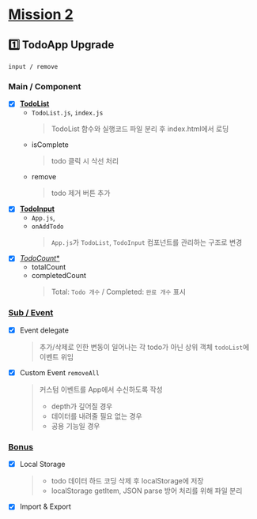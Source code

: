 # [Mission 2](https://github.com/learn-programmers/prgrms-fejs/issues/75)
## **1️⃣ TodoApp Upgrade**
    input / remove

### **Main / Component**
- [x] [**TodoList**](https://github.com/earlyoonj/studyjs/commit/c6742cffee7960038bb264af4ad467ff5f380159)
  - `TodoList.js`, `index.js`
    > TodoList 함수와 실행코드 파일 분리 후 index.html에서 로딩
  - isComplete
    > todo 클릭 시 삭선 처리
  - remove
    > todo 제거 버튼 추가
- [x] [**TodoInput**](https://github.com/earlyoonj/studyjs/commit/ec3525be7cec88e36ad2af020c83b67b8fb2ac47)
  - `App.js`, 
  - `onAddTodo`
    > `App.js`가 `TodoList`, `TodoInput` 컴포넌트를 관리하는 구조로 변경
- [x] [*TodoCount**](https://github.com/earlyoonj/studyjs/commit/2e6a437df06a0cdcbf46d01f79f21c5aca544a52)
  - totalCount
  - completedCount
    > Total: `Todo 개수` / Completed:  `완료 개수` 표시

### [**Sub / Event**](https://github.com/earlyoonj/studyjs/commit/ceeb5138339e69234543d87bac932b90f4c9b5bc)
  - [x] Event delegate
    > 추가/삭제로 인한 변동이 일어나는 각 todo가 아닌 상위 객체 `todoList`에 이벤트 위임
  - [x] Custom Event `removeAll`
    > 커스텀 이벤트를 App에서 수신하도록 작성
    > * depth가 깊어질 경우
    > * 데이터를 내려줄 필요 없는 경우
    > * 공용 기능일 경우

### [**Bonus**](https://github.com/earlyoonj/studyjs/commit/28a3cb166904aae530a7ad22e451f8335f74b1d5)
  - [x] Local Storage
    > * todo 데이터 하드 코딩 삭제 후 localStorage에 저장
    > * localStorage getItem, JSON parse 방어 처리를 위해 파일 분리
  - [x] Import & Export
